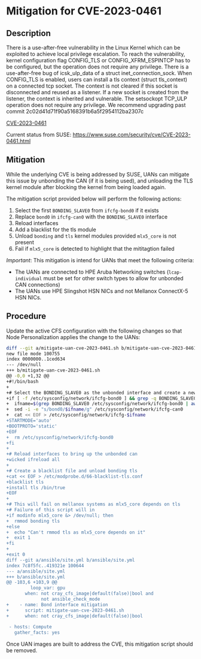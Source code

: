 
# Mitigation for CVE-2023-0461

## Description

 There is a use-after-free vulnerability in the Linux Kernel which can be exploited to achieve local privilege escalation. To reach the vulnerability, kernel configuration flag CONFIG_TLS or CONFIG_XFRM_ESPINTCP has to be configured, but the operation does not require any privilege. There is a use-after-free bug of icsk_ulp_data of a struct inet_connection_sock. When CONFIG_TLS is enabled, users can install a tls context (struct tls_context) on a connected tcp socket. The context is not cleared if this socket is disconnected and reused as a listener. If a new socket is created from the listener, the context is inherited and vulnerable. The setsockopt TCP_ULP operation does not require any privilege. We recommend upgrading past commit 2c02d41d71f90a5168391b6a5f2954112ba2307c

[CVE-2023-0461](https://cve.mitre.org/cgi-bin/cvename.cgi?name=CVE-2023-0461)

Current status from SUSE:
https://www.suse.com/security/cve/CVE-2023-0461.html

## Mitigation

While the underlying CVE is being addressed by SUSE, UANs can mitigate this issue by unbonding the CAN (if it is being used), and unloading the TLS kernel module after blocking the kernel from being loaded again.

The mitigation script provided below will perform the following actions:

1. Select the first `BONDING_SLAVE0` from `ifcfg-bond0` if it exists
1. Replace `bond0` in `ifcfg-can0` with the `BONDING_SLAVE0` interface
1. Reload interfaces
1. Add a blacklist for the tls module
1. Unload `bonding` and `tls` kernel modules provided `mlx5_core` is not present
1. Fail if `mlx5_core` is detected to highlight that the mititagtion failed

*Important*: This mitigation is intend for UANs that meet the following criteria:

* The UANs are connected to HPE Aruba Networking switches (`lcap-individual` must be set for other switch types to allow for unbonded CAN connections)
* The UANs use HPE Slingshot HSN NICs and not Mellanox ConnectX-5 HSN NICs.

## Procedure

Update the active CFS configuration with the following changes so that Node Personalization applies the change to the UANs:

```bash
diff --git a/mitigate-uan-cve-2023-0461.sh b/mitigate-uan-cve-2023-0461.sh
new file mode 100755
index 0000000..1ced634
--- /dev/null
+++ b/mitigate-uan-cve-2023-0461.sh
@@ -0,0 +1,32 @@
+#!/bin/bash
+
+# Select the BONDING_SLAVE0 as the unbonded interface and create a new ifcfg file
+if [ -f /etc/sysconfig/network/ifcfg-bond0 ] && grep -q BONDING_SLAVE0 /etc/sysconfig/network/ifcfg-bond0; then
+  ifname=$(grep BONDING_SLAVE0 /etc/sysconfig/network/ifcfg-bond0 | awk -F= '{print $2}' | tr -d \'\")
+  sed -i -e "s/bond0/$ifname/g" /etc/sysconfig/network/ifcfg-can0
+  cat << EOF > /etc/sysconfig/network/ifcfg-$ifname
+STARTMODE='auto'
+BOOTPROTO='static'
+EOF
+  rm /etc/sysconfig/network/ifcfg-bond0
+fi
+
+# Reload interfaces to bring up the unbonded can
+wicked ifreload all
+
+# Create a blacklist file and unload bonding tls
+cat << EOF > /etc/modprobe.d/66-blacklist-tls.conf
+blacklist tls
+install tls /bin/true
+EOF
+
+# This will fail on mellanox systems as mlx5_core depends on tls
+# Failure of this script will in
+if modinfo mlx5_core &> /dev/null; then
+  rmmod bonding tls
+else
+  echo "Can't rmmod tls as mlx5_core depends on it"
+  exit 1
+fi
+
+exit 0
diff --git a/ansible/site.yml b/ansible/site.yml
index 7c8f5fc..419321e 100644
--- a/ansible/site.yml
+++ b/ansible/site.yml
@@ -103,6 +103,9 @@
         loop_var: gpu
       when: not cray_cfs_image|default(false)|bool and
             not ansible_check_mode
+    - name: Bond interface mitigation
+      script: mitigate-uan-cve-2023-0461.sh
+      when: not cray_cfs_image|default(false)|bool
 
 - hosts: Compute
   gather_facts: yes
```

Once UAN images are built to address the CVE, this mitigation script should be removed.
